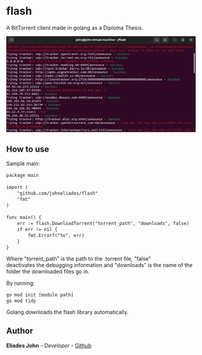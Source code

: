 # flash

A BitTorrent client made in golang as a Diploma Thesis.

![Image of crawler](https://github.com/johneliades/flash/blob/main/preview.png)

## How to use

Sample main:
```
package main

import (
	"github.com/johneliades/flash"
	"fmt"
)

func main() {
	err := flash.DownloadTorrent("torrent_path", "downloads", false)
	if err != nil {
		fmt.Errorf("%v", err)
	}
}
```
Where "torrent_path" is the path to the .torrent file, "false"  
deactivates the debugging information and "downloads" is the name 
of the folder the downloaded files go in.

By running:

```
go mod init [module path]
go mod tidy
```

Golang downloads the flash library automatically.

## Author

**Eliades John** - *Developer* - [Github](https://github.com/johneliades)
